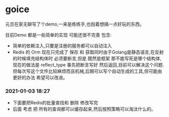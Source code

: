 # goice

元旦在家无聊写了个demo,一来是练练手,也抱着想搞一点好玩的东西。

目前Demo 都是一些简单的实现 可能还很不完善 包含:
- 简单的依赖注入,只要是注册的服务都可以自动注入
- Redis 的 Orm 现在只完成了 保存 和 获取同时由于Golang是静态语言,在反射的时候填充结构体时 必须要断言,但是 既然是框架 那不能写死是哪个结构体,现在的做法是 reflect_type
 事先把断言写好 然后返回,目前可以解决这个问题.但每次写这个文件比较麻烦而且机械,后期可以写个自动生成的工具,但可能由更好的办法 希望可以改进。
 
 
 ### 2021-01-03 18:27
 - 下面要把Redis的批量查找和 删除 修改写完
 - 后面 考虑 把 所有的查询都可以缓存起来,然后按照策略可以淘汰什么的。
 
